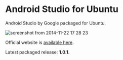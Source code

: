 Android Studio for Ubuntu
=====================

Android Studio by Google packaged for Ubuntu.

![screenshot from 2014-11-22 17 28 23](https://cloud.githubusercontent.com/assets/5623301/5154769/fbb162a8-726c-11e4-81ce-503a2622bfba.png)

Official website is [available here](http://paolorotolo.github.io/android-studio/).

Latest packaged release: **1.0.1**.

